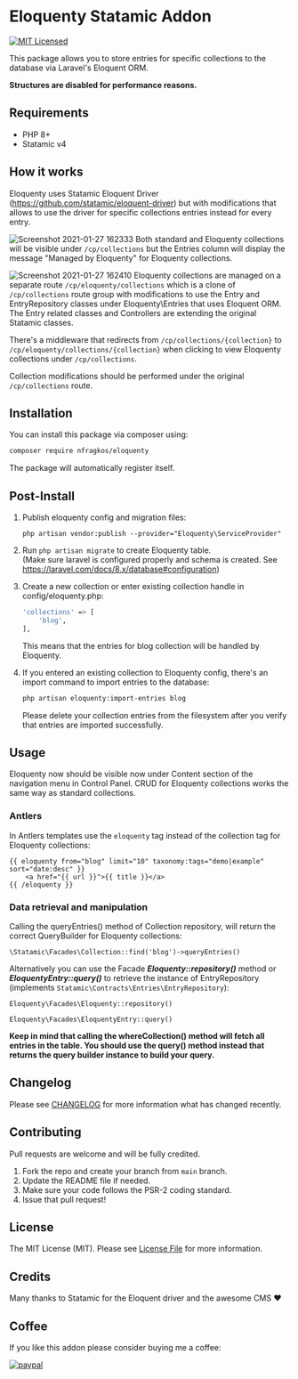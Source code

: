 # Eloquenty Statamic Addon

[![MIT Licensed](https://img.shields.io/badge/license-MIT-brightgreen.svg?style=flat-square)](LICENSE.md)  

This package allows you to store entries for specific collections to the database via Laravel's Eloquent ORM.

**Structures are disabled for performance reasons.**

## Requirements

- PHP 8+
- Statamic v4

## How it works

Eloquenty uses Statamic Eloquent Driver (https://github.com/statamic/eloquent-driver) but with modifications that allows to use the 
driver for specific collections entries instead for every entry. 

![Screenshot 2021-01-27 162333](https://user-images.githubusercontent.com/11143495/106163609-09a72300-6192-11eb-9d04-8b67a405eb33.png)
Both standard and Eloquenty collections will be visible under `/cp/collections` but the Entries column will display the message 
"Managed by Eloquenty" for Eloquenty collections.

![Screenshot 2021-01-27 162410](https://user-images.githubusercontent.com/11143495/106163445-d82e5780-6191-11eb-84ad-7c9207e8baf8.png)
Eloquenty collections are managed on a separate route `/cp/eloquenty/collections` which is a clone of `/cp/collections` route group 
with modifications to use the Entry and EntryRepository classes under Eloquenty\Entries that uses Eloquent ORM. The Entry related 
classes and Controllers are extending the original Statamic classes.

There's a middleware that redirects from `/cp/collections/{collection}` to `/cp/eloquenty/collections/{collection}` when clicking to 
view Eloquenty collections under `/cp/collections`.

Collection modifications should be performed under the original `/cp/collections` route.



## Installation

You can install this package via composer using:

```bash
composer require nfragkos/eloquenty
```

The package will automatically register itself.

## Post-Install

1. Publish eloquenty config and migration files:

    `php artisan vendor:publish --provider="Eloquenty\ServiceProvider"`


2. Run `php artisan migrate` to create Eloquenty table.  
   (Make sure laravel is configured properly and schema is created. See https://laravel.com/docs/8.x/database#configuration)  


3. Create a new collection or enter existing collection handle in config/eloquenty.php:
    
    ```bash
    'collections' => [
        'blog',
    ],
    ```

    This means that the entries for blog collection will be handled by Eloquenty.


4. If you entered an existing collection to Eloquenty config, there's an import command to import entries to the database:

    ```bash
    php artisan eloquenty:import-entries blog
    ```

   Please delete your collection entries from the filesystem after you verify that entries are imported successfully.

## Usage

Eloquenty now should be visible now under Content section of the navigation menu in Control Panel. CRUD for Eloquenty collections works
the same way as standard collections. 

### Antlers

In Antlers templates use the `eloquenty` tag instead of the collection tag for Eloquenty collections:

```
{{ eloquenty from="blog" limit="10" taxonomy:tags="demo|example" sort="date:desc" }}
    <a href="{{ url }}">{{ title }}</a>
{{ /eloquenty }}
```

### Data retrieval and manipulation

Calling the queryEntries() method of Collection repository, will return the correct QueryBuilder for Eloquenty collections:
```
\Statamic\Facades\Collection::find('blog')->queryEntries()
```
Alternatively you can use the Facade ***Eloquenty::repository()*** method or ***EloquentyEntry::query()*** to retrieve the instance of EntryRepository 
(implements `Statamic\Contracts\Entries\EntryRepository`):
```
Eloquenty\Facades\Eloquenty::repository()
```
```
Eloquenty\Facades\EloquentyEntry::query()
```
**Keep in mind that calling the whereCollection() method will fetch all entries in the table. You should use the query() method 
instead that returns the query builder instance to build your query.**

## Changelog

Please see [CHANGELOG](CHANGELOG.md) for more information what has changed recently.

## Contributing

Pull requests are welcome and will be fully credited.

1. Fork the repo and create your branch from `main` branch.
3. Update the README file if needed.
5. Make sure your code follows the PSR-2 coding standard.
6. Issue that pull request!

## License

The MIT License (MIT). Please see [License File](LICENSE) for more information.

## Credits

Many thanks to Statamic for the Eloquent driver and the awesome CMS :heart:

## Coffee

If you like this addon please consider buying me a coffee:
 
[![paypal](https://www.paypalobjects.com/en_US/i/btn/btn_donateCC_LG.gif)](https://www.paypal.com/donate/?hosted_button_id=YFYL64AN3GCEJ)
